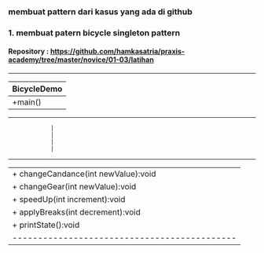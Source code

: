 ### membuat pattern dari kasus yang ada di github 

### 1. membuat patern bicycle singleton pattern
#### Repository : https://github.com/hamkasatria/praxis-academy/tree/master/novice/01-03/latihan

 ________________________________
|          BicycleDemo          |
|-------------------------------|
|+main()                        |
_________________________________
                |
                |
                |
                |
_____________________________________________
|                                            |
|--------------------------------------------|
|+ changeCandance(int newValue):void         |
|+ changeGear(int newValue):void             |
|+ speedUp(int increment):void               |
|+ applyBreaks(int decrement):void           |
|+ printState():void                         |
|--------------------------------------------|



